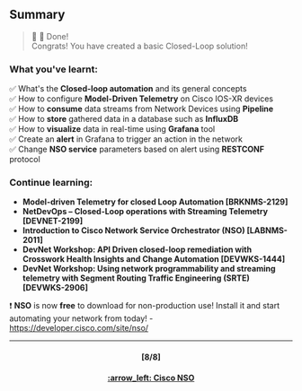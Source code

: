 ## Summary

> :clap: :tada: Done!  
> Congrats! You have created a basic Closed-Loop solution!

### What you've learnt:  
:white_check_mark:  What's the **Closed-loop automation** and its general concepts  
:white_check_mark:  How to configure **Model-Driven Telemetry** on Cisco IOS-XR devices  
:white_check_mark:  How to **consume** data streams from Network Devices using **Pipeline**  
:white_check_mark:  How to **store** gathered data in a database such as **InfluxDB**  
:white_check_mark:  How to **visualize** data in real-time using **Grafana** tool    
:white_check_mark:  Create an **alert** in Grafana to trigger an action in the network  
:white_check_mark:  Change **NSO service** parameters based on alert using **RESTCONF** protocol  

### Continue learning:
-	**Model-driven Telemetry for closed Loop Automation [BRKNMS-2129]**
- **NetDevOps – Closed-Loop operations with Streaming Telemetry [DEVNET-2199]**
- **Introduction to Cisco Network Service Orchestrator (NSO) [LABNMS-2011]**
-	**DevNet Workshop: API Driven closed-loop remediation with Crosswork Health Insights and Change Automation [DEVWKS-1444]**
-	**DevNet Workshop: Using network programmability and streaming telemetry with Segment Routing Traffic Engineering (SRTE) [DEVWKS-2906]**

:exclamation: **NSO** is now **free** to download for non-production use! Install it and start automating your network from today! - https://developer.cisco.com/site/nso/

---
<h4 align="center">[8/8]</h4>
<h4 align="center"> <a href="/readme/6.md"> :arrow_left: Cisco NSO </h4>
